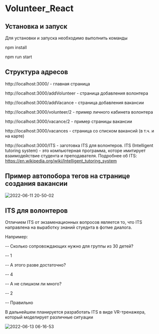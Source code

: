 # Volunteer_React

## Установка и запуск

Для установки и запуска необходимо выполнить команды

   npm install

   npm run start

##  Структура адресов

http://localhost:3000/ - главная страница

http://localhost:3000/addVolunteer - страница добавления волонтера

http://localhost:3000/addVacance - страница добавления вакансии

http://localhost:3000/volunteer/2 - пример личного кабинета волонтера

http://localhost:3000/vacance/2 - пример страницы вакансии

http://localhost:3000/vacances - страница со списком вакансий (в т.ч. и на карте)

http://localhost:3000/ITS - заготовка ITS для волонтеров. ITS (Intelligent tutoring system) - это компьютерная программа, которе имитирует взаимодействие студента и преподавателя. Подробнее об ITS: https://en.wikipedia.org/wiki/Intelligent_tutoring_system


## Пример автопобора тегов на странице создания вакансии

![2022-06-11 20-50-02](https://user-images.githubusercontent.com/46486489/173245675-c123cd8d-2df8-4f98-889e-b10dcaf5227c.gif)

## ITS для волонтеров

Отличием ITS от экзаменационных вопросов является то, что ITS направлена на выработку знаний стуеднта в фотме диалога.

Например:

-- Сколько сопровождающих нужно для группы из 30 детей?

-- 1

-- А этого разве достаточно?

-- 4

-- А не слишком ли много?

-- 2

-- Правильно


В дальнейшем планируется разработать  ITS в виде VR-тренажера, который моделирует различные ситуации

![2022-06-13 06-16-53](https://user-images.githubusercontent.com/46486489/173273509-10a5e3bd-b703-4271-8354-6dc1d6efc95f.gif)
